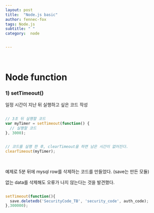 ```yaml
---
layout: post
title:  "Node.js basic"
author: fennec-fox
tags: Node.js
subtitle: " "
category:  node


---
```


<br>

# Node function

### 1) setTimeout()

일정 시간이 지난 뒤 실행하고 싶은 코드 작성

```javascript

// 3초 뒤 실행할 코드
var myTimer = setTimeout(function() {
  // 실행할 코드
}, 3000);


// 코드를 실행 한 후, clearTimeout을 하면 남은 시간이 없어진다.
clearTimeout(myTimer);


```

<br>

예제로 5분 뒤에 mysql row를 삭제하는 코드를 만들었다. (save는 만든 모듈)

없는 data를 삭제해도 오류가 나지 않는다는 것을 발견했다. 

```javascript

setTimeout(function(){
  save.deletedb('SecurityCode_TB', 'security_code', auth_code);
},300000);

```

<br>


